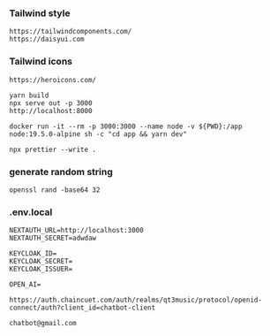 ### Tailwind style

```
https://tailwindcomponents.com/
https://daisyui.com
```

### Tailwind icons

```
https://heroicons.com/
```

```
yarn build
npx serve out -p 3000
http://localhost:8000
```

```
docker run -it --rm -p 3000:3000 --name node -v ${PWD}:/app node:19.5.0-alpine sh -c "cd app && yarn dev"
```

```
npx prettier --write .
```

### generate random string

```
openssl rand -base64 32
```

### .env.local

```
NEXTAUTH_URL=http://localhost:3000
NEXTAUTH_SECRET=adwdaw

KEYCLOAK_ID=
KEYCLOAK_SECRET=
KEYCLOAK_ISSUER=

OPEN_AI=
```

```
https://auth.chaincuet.com/auth/realms/qt3music/protocol/openid-connect/auth?client_id=chatbot-client
```

```
chatbot@gmail.com 
```
